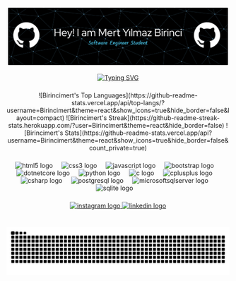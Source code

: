 ![Header](./github-header-banner.png)

<p align="center">
  <a href="https://git.io/typing-svg"><img src="https://readme-typing-svg.demolab.com?font=Archivo+Black&size=22&duration=4000&pause=500&color=0294FF&center=true&width=460&lines=%F0%9F%92%BB+.NET+%2F+C%23+%2F+MVC+%2F+Blazor;%F0%9F%8C%90+Web+Developing+(HTML%2CCSS%2C+JS);%F0%9F%9A%80+Full-Stack+Adventurer;%E2%9A%A1+Blazing+Blazor+Builder" alt="Typing SVG" /></a>
</p>

###

<div align="center">
![Birincimert's Top Languages](https://github-readme-stats.vercel.app/api/top-langs/?username=Birincimert&theme=react&show_icons=true&hide_border=false&layout=compact)
![Birincimert's Streak](https://github-readme-streak-stats.herokuapp.com/?user=Birincimert&theme=react&hide_border=false)
![Birincimert's Stats](https://github-readme-stats.vercel.app/api?username=Birincimert&theme=react&show_icons=true&hide_border=false&count_private=true)
</div>


###

<div align="center">
  <img src="https://cdn.jsdelivr.net/gh/devicons/devicon/icons/html5/html5-original.svg" height="30" alt="html5 logo"  />
  <img width="12" />
  <img src="https://cdn.jsdelivr.net/gh/devicons/devicon/icons/css3/css3-original.svg" height="30" alt="css3 logo"  />
  <img width="12" />
  <img src="https://cdn.jsdelivr.net/gh/devicons/devicon/icons/javascript/javascript-original.svg" height="30" alt="javascript logo"  />
  <img width="12" />
  <img src="https://cdn.jsdelivr.net/gh/devicons/devicon/icons/bootstrap/bootstrap-original.svg" height="30" alt="bootstrap logo"  />
  <img width="12" />
  <img src="https://cdn.jsdelivr.net/gh/devicons/devicon/icons/dotnetcore/dotnetcore-original.svg" height="30" alt="dotnetcore logo"  />
  <img width="12" />
  <img src="https://cdn.jsdelivr.net/gh/devicons/devicon/icons/python/python-original.svg" height="30" alt="python logo"  />
  <img width="12" />
  <img src="https://cdn.jsdelivr.net/gh/devicons/devicon/icons/c/c-original.svg" height="30" alt="c logo"  />
  <img width="12" />
  <img src="https://cdn.jsdelivr.net/gh/devicons/devicon/icons/cplusplus/cplusplus-original.svg" height="30" alt="cplusplus logo"  />
  <img width="12" />
  <img src="https://cdn.jsdelivr.net/gh/devicons/devicon/icons/csharp/csharp-original.svg" height="30" alt="csharp logo"  />
  <img width="12" />
  <img src="https://cdn.jsdelivr.net/gh/devicons/devicon/icons/postgresql/postgresql-original.svg" height="30" alt="postgresql logo"  />
  <img width="12" />
  <img src="https://cdn.jsdelivr.net/gh/devicons/devicon/icons/microsoftsqlserver/microsoftsqlserver-plain.svg" height="30" alt="microsoftsqlserver logo"  />
  <img width="12" />
  <img src="https://cdn.jsdelivr.net/gh/devicons/devicon/icons/sqlite/sqlite-original.svg" height="30" alt="sqlite logo"  />
  <img width="12" />
</div>

###

<div align="center">
  <a href="https://www.instagram.com/mert.birincii/" target="_blank">
    <img src="https://img.shields.io/static/v1?message=Instagram&logo=instagram&label=&color=E4405F&logoColor=white&labelColor=&style=for-the-badge" height="35" alt="instagram logo"  />
  </a>
  <a href="https://www.linkedin.com/in/birincimert" target="_blank">
    <img src="https://img.shields.io/static/v1?message=LinkedIn&logo=linkedin&label=&color=0077B5&logoColor=white&labelColor=&style=for-the-badge" height="35" alt="linkedin logo"  />
  </a>
</div>

###

<br clear="both">

<img src="https://raw.githubusercontent.com/Birincimert/Birincimert/output/snake.svg" alt="Snake animation" />

###
